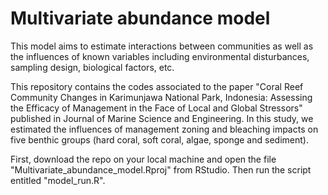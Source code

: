 # Multivariate abundance model 

This model aims to estimate interactions between communities as well as the influences of known variables including environmental disturbances, sampling design, biological factors, etc.  

This repository contains the codes associated to the paper "Coral Reef Community Changes in Karimunjawa National Park, Indonesia: Assessing the Efficacy of Management in the Face of Local and Global Stressors" published in Journal of Marine Science and Engineering. In this study, we estimated the influences of management zoning and bleaching impacts on five benthic groups (hard coral, soft coral, algae, sponge and sediment). 

First, download the repo on your local machine and open the file "Multivariate_abundance_model.Rproj" from RStudio. Then run the script entitled "model_run.R".

